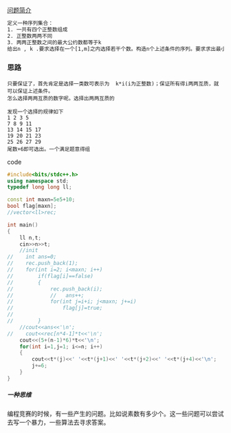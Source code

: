 [问题简介](https://vjudge.net/contest/515358#problem/B)

```txt
定义一种序列集合：
1. 一共有四个正整数组成
2. 正整数两两不同
3. 两两正整数之间的最大公约数都等于k
给出n , k .要求选择在一个[1,m]之内选择若干个数。构造n个上述条件的序列。要求求出最小的m。以及输出所有序列。
```

### 思路

```TXT
只要保证了，首先肯定是选择一类数可表示为  k*i(i为正整数)；保证所有得i两两互质，就可以保证上述条件。
怎么选择两两互质的数字呢。选择出两两互质的

发现一个选择的规律如下
1 2 3 5
7 8 9 11
13 14 15 17
19 20 21 23
25 26 27 29
尾数+6即可选出。一个满足题意得组
```



code

```cpp
#include<bits/stdc++.h>
using namespace std;
typedef long long ll;

const int maxn=5e5+10;
bool flag[maxn];
//vector<ll>rec;

int main()
{
    ll n,t;
    cin>>n>>t;
    //init
//    int ans=0;
//    rec.push_back(1);
//    for(int i=2; i<maxn; i++)
//        if(flag[i]==false)
//        {
//            rec.push_back(i);
//            //   ans++;
//            for(int j=i+i; j<maxn; j+=i)
//                flag[j]=true;
//
//        }
    //cout<<ans<<'\n';
//    cout<<rec[n*4-1]*t<<'\n';
    cout<<(5+(n-1)*6)*t<<'\n';
    for(int i=1,j=1; i<=n; i++)
    {
        cout<<t*(j)<<' '<<t*(j+1)<<' '<<t*(j+2)<<' '<<t*(j+4)<<'\n';
        j+=6;
    }
}
```

##### 一种思维

编程竞赛的时候，有一些产生的问题。比如说素数有多少个。这一些问题可以尝试去写一个暴力，一些算法去寻求答案。

